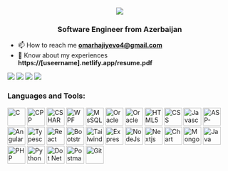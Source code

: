 <h1 align="center">
    <img src="https://readme-typing-svg.herokuapp.com/?font=Righteous&size=35&center=true&vCenter=true&width=500&height=70&duration=4000&lines=Hi+Everyone!+👋;+I'm+Omar+Hajiyev!+😎;" />
</h1>
<h3 align="center">Software Engineer from Azerbaijan</h3>

- 📫 How to reach me **omarhajiyevo4@gmail.com**
- 📄 Know about my experiences **https://[useername].netlify.app/resume.pdf**

<div> 
    <a href="https://www.linkedin.com/in/omar-hajiyev-o4/" target="_blank"><img
            src="https://img.shields.io/badge/LinkedIn-0077B5?style=for-the-badge&logo=linkedin&logoColor=white"
            target="_blank"></a>
    <a href="https://github.com/omar-hajiyev-o4" target="_blank"><img
            src="https://img.shields.io/badge/GitHub-100000?style=for-the-badge&logo=github&logoColor=white"
            target="_blank"></a>
    <a href="https://www.instagram.com/omarhajiyev.o4/" target="_blank"><img
            src="https://img.shields.io/badge/Instagram-E4405F?style=for-the-badge&logo=instagram&logoColor=white"
            target="_blank"></a>
    <a href="mailto:omarhajiyevo4@gmail.com"><img
            src="https://img.shields.io/badge/-Gmail-%23333?style=for-the-badge&logo=gmail&logoColor=white"
            target="_blank"></a>
</div>

<h3 align="left">Languages and Tools:</h3>
<p align="left">
    <img src="" alt="C" width="40" height="40"/>
    <img src="" alt="CPP" width="40" height="40"/>
    <img src="" alt="CSHARP" width="40" height="40"/>
    <img src="" alt="WPF" width="40" height="40"/>
    <img src="" alt="MsSQL" width="40" height="40"/>
    <img src="" alt="Oracle SQL" width="40" height="40"/>
    <img src="" alt="Oracle APEX" width="40" height="40"/>
    <img src="" alt="HTML5" width="40" height="40"/>
    <img src="" alt="CSS" width="40" height="40"/>
    <img src="" alt="Javascript" width="40" height="40"/>
    <img src="" alt="ASP-NET" width="40" height="40"/>
    <img src="" alt="Angular" width="40" height="40"/>
    <img src="" alt="Typescript" width="40" height="40"/>
    <img src="" alt="React" width="40" height="40"/>
    <img src="" alt="Bootstrap" width="40" height="40"/>
    <img src="" alt="Tailwindcss" width="40" height="40"/>
    <img src="" alt="ExpressJS" width="40" height="40"/>
    <img src="" alt="NodeJs" width="40" height="40"/>
    <img src="" alt="Nextjs" width="40" height="40"/>
    <img src="" alt="Chart Js" width="40" height="40"/>
    <img src="" alt="Mongodb" width="40" height="40"/>
    <img src="" alt="Java" width="40" height="40"/>
    <img src="" alt="PHP" width="40" height="40"/>
    <img src="" alt="Python" width="40" height="40"/>
    <img src="" alt="Dot Net" width="40" height="40"/>
    <img src="" alt="Postman" width="40" height="40"/>
    <img src="" alt="Git" width="40" height="40"/>
</p>

